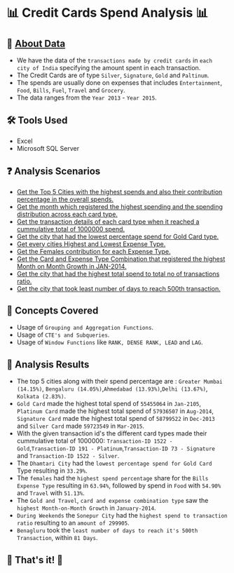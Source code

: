 # 📊 Credit Cards Spend Analysis 📊

## 📍 [About Data](https://github.com/AnalystDaipayan/Credit_Card_Spend_Analysis/tree/main/Datasets) 
- We have the data of the ```transactions made by credit cards``` in ```each city of India``` specifying the amount spent in each transaction.
- The Credit Cards are of type ```Silver```, ```Signature```, ```Gold``` and ```Paltinum```.
- The spends are usually done on expenses that includes ```Entertainment```, ```Food```, ```Bills```, ```Fuel```, ```Travel``` and ```Grocery```.
- The data ranges from the ```Year 2013``` - ```Year 2015```.

## 🛠️ Tools Used
- Excel
- Microsoft SQL Server

## ❓ Analysis Scenarios
- [Get the Top 5 Cities with the highest spends and also their contribution percentage in the overall spends.](https://github.com/AnalystDaipayan/Credit_Card_Spend_Analysis/blob/main/SQLSolution/SQLAnalysis.md)
- [Get the month which registered the highest spending and the spending distribution across each card type.](https://github.com/AnalystDaipayan/Credit_Card_Spend_Analysis/blob/main/SQLSolution/SQLAnalysis.md)
- [Get the transaction details of each card type when it reached a cummulative total of 1000000 spend.](https://github.com/AnalystDaipayan/Credit_Card_Spend_Analysis/blob/main/SQLSolution/SQLAnalysis.md)
- [Get the city that had the lowest percentage spend for Gold Card type.](https://github.com/AnalystDaipayan/Credit_Card_Spend_Analysis/blob/main/SQLSolution/SQLAnalysis.md)
- [Get every cities Highest and Lowest Expense Type.](https://github.com/AnalystDaipayan/Credit_Card_Spend_Analysis/blob/main/SQLSolution/SQLAnalysis.md)
- [Get the Females contribution for each Expense Type.](https://github.com/AnalystDaipayan/Credit_Card_Spend_Analysis/blob/main/SQLSolution/SQLAnalysis.md)
- [Get the Card and Expense Type Combination that registered the highest Month on Month Growth in JAN-2014.](https://github.com/AnalystDaipayan/Credit_Card_Spend_Analysis/blob/main/SQLSolution/SQLAnalysis.md)
- [Get the city that had the highest total spend to total no of transactions ratio.](https://github.com/AnalystDaipayan/Credit_Card_Spend_Analysis/blob/main/SQLSolution/SQLAnalysis.md)
- [Get the city that took least number of days to reach 500th transaction.](https://github.com/AnalystDaipayan/Credit_Card_Spend_Analysis/blob/main/SQLSolution/SQLAnalysis.md)

## 🎡 Concepts Covered
- Usage of ```Grouping and Aggregation Functions```.
- Usage of ```CTE's and Subqueries```.
- Usage of ```Window Functions``` like ```RANK, DENSE RANK, LEAD``` and ```LAG```.

## 🎯 Analysis Results 
- The top 5 cities along with their spend percentage are : ```Greater Mumbai (14.15%)```, ```Bengaluru (14.05%)```,```Ahmedabad (13.93%)```,```Delhi (13.67%)```, ```Kolkata (2.83%)```.
- ```Gold Card``` made the highest total spend of ```55455064``` in ```Jan-2105```, ```Platinum Card``` made the highest total spend of ```57936507``` in ```Aug-2014```, ```Signature Card``` made the highest total spend of ```58799522``` in ```Dec-2013``` and ```Silver Card``` made ```59723549``` in ```Mar-2015```.
- With the given transaction id's the different card types made their cummulative total of 1000000: ```Transaction-ID 1522 - Gold```,```Transaction-ID 191 - Platinum```,```Transaction-ID 73 - Signature``` and ```Transaction-ID 1522 - Silver```.
- The ```Dhamtari City``` had the ```lowest percentage spend for Gold Card``` Type resulting in ```33.29%```.
- The ```females``` had the ```highest spend percentage``` share for the ```Bills Expense Type``` resulting in ```63.94%```, followed by spend in ```Food``` with ```54.90%``` and ```Travel``` with ```51.13%```.
- The ```Gold and Travel```, ```card and expense combination type``` saw the ```highest Month-on-Month Growth``` in ```January-2014```.
- ```During Weekends``` the ```Sonepur City``` had the ```highest spend to transaction ratio``` resulting to an ```amount of 299905```.
- ```Benagluru``` took the ```least number of days to reach it's 500th Transaction```, within ```81 Days```.

## 🎉 That's it! 🎉

